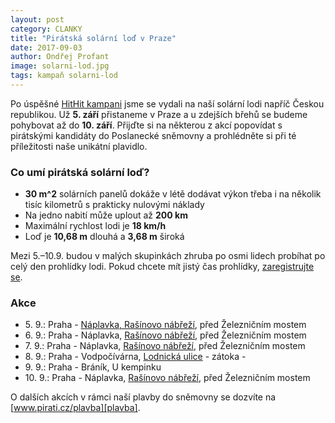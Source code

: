 ```yaml
---
layout: post
category: CLANKY
title: "Pirátská solární loď v Praze"
date: 2017-09-03
author: Ondřej Profant
image: solarni-lod.jpg
tags: kampaň solarni-lod
---
```


Po úspěšné [HitHit kampani][HitHit] jsme se vydali na naší solární lodi napříč Českou republikou. Už **5. září** přistaneme v Praze a u zdejších břehů se budeme pohybovat až do **10. září**. Přijďte si na některou z akcí popovídat s pirátskými kandidáty do Poslanecké sněmovny a prohlédněte si při té příležitosti naše unikátní plavidlo.

### Co umí pirátská solární loď?

- **30 m^2** solárních panelů dokáže v létě dodávat výkon třeba i na několik tisíc kilometrů s prakticky nulovými náklady
- Na jedno nabití může uplout až **200 km**
- Maximální rychlost lodi je **18 km/h**
- Loď je **10,68 m** dlouhá a **3,68 m** široká

Mezi 5.–10.9. budou v malých skupinkách zhruba po osmi lidech probíhat po celý den prohlídky lodi. Pokud chcete mít jistý čas prohlídky, [zaregistrujte se](http://bit.ly/2x7IZw8).

### Akce

- 5\. 9.: Praha - [Náplavka, Rašínovo nábřeží][naplavka-09-05], před Železničním mostem
- 6\. 9.: Praha - Náplavka, [Rašínovo nábřeží][naplavka-09-06], před Železničním mostem
- 7\. 9.: Praha - Náplavka, [Rašínovo nábřeží][naplavka-09-07], před Železničním mostem
- 8\. 9.: Praha - Vodpočívárna, [Lodnická ulice][vodpocivarna] - zátoka -
- 9\. 9.: Praha - Bráník, U kempinku
- 10\. 9.: Praha - Náplavka, [Rašínovo nábřeží][naplavka-09-10], před Železničním mostem

O dalších akcích v rámci naší plavby do sněmovny se dozvíte na [www.pirati.cz/plavba][plavba].

[plavba]: https://www.pirati.cz/plavba
[HitHit]: https://www.hithit.com/cs/project/3805/piratska-plavba-do-snemovny
[naplavka-09-05]: https://www.facebook.com/events/503943699953123/
[naplavka-09-06]: https://www.facebook.com/events/807655806073104/
[naplavka-09-07]: https://www.facebook.com/events/1316209058478360/
[vodpocivarna]: https://www.facebook.com/events/113897495952630/
[naplavka-09-10]: https://www.facebook.com/events/262937494212511/
